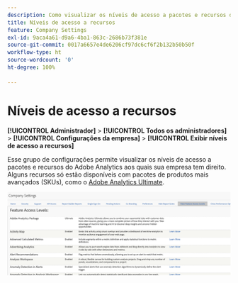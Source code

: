 ```yaml
---
description: Como visualizar os níveis de acesso a pacotes e recursos do Adobe Analytics aos quais sua empresa tem direito.
title: Níveis de acesso a recursos
feature: Company Settings
exl-id: 9aca4a61-d9a6-4ba1-863c-2686b73f381e
source-git-commit: 0017a6657e4de6206cf97dc6cf6f2b132b50b50f
workflow-type: ht
source-wordcount: '0'
ht-degree: 100%

---
```


# Níveis de acesso a recursos

**[!UICONTROL Administrador]** > **[!UICONTROL Todos os administradores]** > **[!UICONTROL Configurações da empresa]** > **[!UICONTROL Exibir níveis de acesso a recursos]**

Esse grupo de configurações permite visualizar os níveis de acesso a pacotes e recursos do Adobe Analytics aos quais sua empresa tem direito. Alguns recursos só estão disponíveis com pacotes de produtos mais avançados (SKUs), como o [Adobe Analytics Ultimate](https://www.adobe.com/br/data-analytics-cloud/analytics/ultimate.html).

![](assets/feature-access-levels.png)
